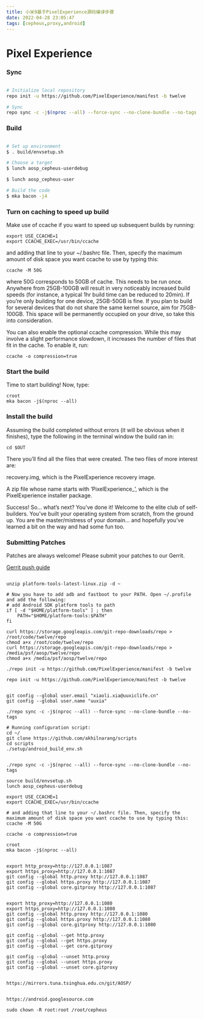 ```yaml
---
title: 小米9基于PixelExperience源码编译步骤
date: 2022-04-28 23:05:47
tags: [cepheus,proxy,android]
---
```


# Pixel Experience #

### Sync ###

```bash

# Initialize local repository
repo init -u https://github.com/PixelExperience/manifest -b twelve

# Sync
repo sync -c -j$(nproc --all) --force-sync --no-clone-bundle --no-tags
```

### Build ###

```bash

# Set up environment
$ . build/envsetup.sh

# Choose a target
$ lunch aosp_cepheus-userdebug

$ lunch aosp_cepheus-user

# Build the code
$ mka bacon -j4
```

### Turn on caching to speed up build ###
Make use of ccache if you want to speed up subsequent builds by running:
```
export USE_CCACHE=1
export CCACHE_EXEC=/usr/bin/ccache
```

and adding that line to your ~/.bashrc file. Then, specify the maximum amount of disk space you want ccache to use by typing this:

```
ccache -M 50G
```

where 50G corresponds to 50GB of cache. This needs to be run once. Anywhere from 25GB-100GB will result in very noticeably increased build speeds (for instance, a typical 1hr build time can be reduced to 20min). If you’re only building for one device, 25GB-50GB is fine. If you plan to build for several devices that do not share the same kernel source, aim for 75GB-100GB. This space will be permanently occupied on your drive, so take this into consideration.

You can also enable the optional ccache compression. While this may involve a slight performance slowdown, it increases the number of files that fit in the cache. To enable it, run:
```
ccache -o compression=true
```


### Start the build ###
Time to start building! Now, type:
```
croot
mka bacon -j$(nproc --all)
```


### Install the build ###
Assuming the build completed without errors (it will be obvious when it finishes), type the following in the terminal window the build ran in:

```
cd $OUT
```



There you’ll find all the files that were created. The two files of more interest are:

recovery.img, which is the PixelExperience recovery image.

A zip file whose name starts with ‘PixelExperience_’, which is the PixelExperience installer package.

Success! So… what’s next?
You’ve done it! Welcome to the elite club of self-builders. You’ve built your operating system from scratch, from the ground up. You are the master/mistress of your domain… and hopefully you’ve learned a bit on the way and had some fun too.



### Submitting Patches ###

Patches are always welcome! Please submit your patches to our Gerrit.

[Gerrit push guide](https://wiki.pixelexperience.org/help/submit-patch/)



```

unzip platform-tools-latest-linux.zip -d ~

# Now you have to add adb and fastboot to your PATH. Open ~/.profile and add the following:
# add Android SDK platform tools to path
if [ -d "$HOME/platform-tools" ] ; then
    PATH="$HOME/platform-tools:$PATH"
fi

curl https://storage.googleapis.com/git-repo-downloads/repo > /root/code/twelve/repo
chmod a+x /root/code/twelve/repo
curl https://storage.googleapis.com/git-repo-downloads/repo > /media/psf/aosp/twelve/repo
chmod a+x /media/psf/aosp/twelve/repo

./repo init -u https://github.com/PixelExperience/manifest -b twelve

repo init -u https://github.com/PixelExperience/manifest -b twelve


git config --global user.email "xiaoli.xia@uuxiclife.cn"
git config --global user.name "uuxia"

./repo sync -c -j$(nproc --all) --force-sync --no-clone-bundle --no-tags

# Running configuration script:
cd ~/
git clone https://github.com/akhilnarang/scripts
cd scripts
./setup/android_build_env.sh


./repo sync -c -j$(nproc --all) --force-sync --no-clone-bundle --no-tags

source build/envsetup.sh
lunch aosp_cepheus-userdebug

export USE_CCACHE=1
export CCACHE_EXEC=/usr/bin/ccache

# and adding that line to your ~/.bashrc file. Then, specify the maximum amount of disk space you want ccache to use by typing this:
ccache -M 50G

ccache -o compression=true

croot
mka bacon -j$(nproc --all)


export http_proxy=http://127.0.0.1:1087
export https_proxy=http://127.0.0.1:1087
git config --global http.proxy http://127.0.0.1:1087
git config --global https.proxy http://127.0.0.1:1087
git config --global core.gitproxy http://127.0.0.1:1087


export http_proxy=http://127.0.0.1:1080
export https_proxy=http://127.0.0.1:1080
git config --global http.proxy http://127.0.0.1:1080
git config --global https.proxy http://127.0.0.1:1080
git config --global core.gitproxy http://127.0.0.1:1080

git config --global --get http.proxy
git config --global --get https.proxy
git config --global --get core.gitproxy

git config --global --unset http.proxy
git config --global --unset https.proxy
git config --global --unset core.gitproxy


https://mirrors.tuna.tsinghua.edu.cn/git/AOSP/


https://android.googlesource.com

sudo chown -R root:root /root/cepheus





```